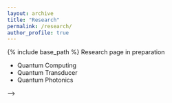 ```yaml
---
layout: archive
title: "Research"
permalink: /research/
author_profile: true
---
```


{% include base_path %}
Research page in preparation

* Quantum Computing
* Quantum Transducer
* Quantum Photonics
<!-- 
<!DOCTYPE html>

<html lang="en">
  <head>
    <meta charset="utf-8">
    <meta http-equiv="X-UA-Compatible" content="IE=edge">
    <meta name="viewport" content="width=device-width, initial-scale=1">
    <link rel="stylesheet" type="text/css" href="css/bootstrap431.min.css">
    <link rel="stylesheet" type="text/css" href="css/opensans.css">
    <link rel="stylesheet" type="text/css" href="css/custom.css">
    <script src="js/jquery.min.js"></script>
    <script src="js/bootstrap431.min.js"></script>
<!--     <link rel="icon" href="images/tablogo.png">
 -->
  </head>

<!--   <body>


    <div class="container">
		<style>
		img {
		  float: right;
			margin: 40px 15px 15px 15px;
		}
		</style>
        <div class="row">
			
            <div class="col-sm-6">
                <h3 class="lowkey"><span></span> quantum simulation with high-dimentional quantum photonic chip</h3>
				<div class="col-sm-3">
                <img src="https://yuyue11443.github.io/images/photon.jpeg" width="30%"/>
            </div>
                <p class="hilitewhite"> In the Cleland lab, we are developing superconducting quantum integrated circuits for applications in quantum computation and quantum simulation. These circuits rely centrally on the physics of the <a href="http://en.wikipedia.org/wiki/Josephson_junction" target="new"><b>Josephson junction</b></a>, implemented primarily in a variant of the <a href="http://en.wikipedia.org/wiki/Transmon" target="new"><b>transmon</b></a> qubit. We have also done extensive experimentation using the <a href="http://en.wikipedia.org/wiki/Phase qubit" target="new"><b>Josephson phase qubit</b></a>.
                <br><br>
                Josephson qubits have typical ground-excited state energy splittings in the few GHz range, with qubit control provided by external tuning of the qubit splitting as well as using controlled classical microwave signals at the splitting frequency. Qubits are coupled together using capacitive or inductive coupling elements, or via superconducting resonators (see below). Circuits are designed and built using standard semiconductor processing technology, and then tested at mK temperature using a dilution refrigerator.
                <br><br>
                Superconducting qubits are appealing for engineering quantum integrated circuits because of their intrinsically low loss, their relatively simple fabrication and ease of operation. Superconducting qubits now can achieve quite long coherence times, with both <i>T</i><sub>1</sub> and <i>T</i><sub>2</sub> in the tens of microseconds range, corresponding to a few hundred gate operations. We are continuing to develop better materials, processing, and circuit engineering to improve these basic figures of merit. We have built circuits comprising of up to nine coupled qubits; demonstrated the factoring the number 15 using Shor's algorithm; generating a five-qubit GHZ state; and shown a bit-flip error detection circuit.
                <br><br>
                Presently, we are focusing our research efforts on developing these devices for testing concepts in quantum communication in addition to quantum computing.</p>
            </div>
        </div>
    </div> -->



</html> -->


